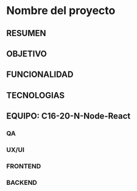 # Nombre del proyecto

## RESUMEN

## OBJETIVO

## FUNCIONALIDAD

## TECNOLOGIAS

## EQUIPO: C16-20-N-Node-React

### QA

### UX/UI

### FRONTEND

### BACKEND

